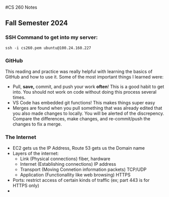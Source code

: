 #CS 260 Notes
## Fall Semester 2024

### SSH Command to get into my server:
`ssh -i cs260.pem ubuntu@100.24.160.227`

### GitHub
This reading and practice was really helpful with learning the basics of GitHub and how to use it. Some of the most important things I learned were:
- Pull, **save,** commit, and push your work __often__! This is a good habit to get into. You should not work on code without doing this process several times.
- VS Code has embedded git functions! This makes things super easy
- Merges are found when you pull something that was already edited that you also made changes to locally. You will be alerted of the discrepency. Compare the differences, make changes, and re-commit/push the changes to fix a merge.

### The Internet
 - EC2 gets us the IP Address, Route 53 gets us the Domain name
 - Layers of the internet:
   - Link (Physical connections) fiber, hardware
   - Internet (Establishing connections) IP address
   - Transport (Moving Connetion information packets) TCP/UDP
   - Application (Functionallity like web browsing) HTTPS
 - Ports: restrict access of certain kinds of traffic (ex; part 443 is for HTTPS only)
 - 
